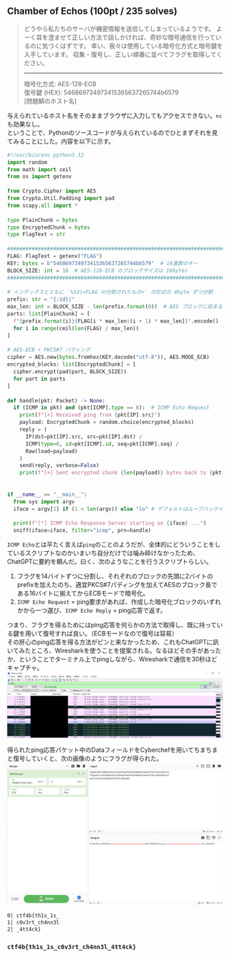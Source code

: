 ## Chamber of Echos (100pt / 235 solves)
> どうやら私たちのサーバが機密情報を送信してしまっているようです。 よーく耳を澄ませて正しい方法で話しかければ、奇妙な暗号通信を行っているのに気づくはずです。 幸い、我々は使用している暗号化方式と暗号鍵を入手しています。 収集・復号し、正しい順番に並べてフラグを取得してください。  
> ___  
> 暗号化方式: AES-128-ECB  
> 復号鍵 (HEX): 546869734973415365637265744b6579  
> [問題鯖のホスト名]

与えられているホスト名をそのままブラウザに入力してもアクセスできない。`nc`も効果なし。  
ということで、Pythonのソースコードが与えられているのでひとまずそれを見てみることにした。内容を以下に示す。
```python
#!/usr/bin/env python3.12
import random
from math import ceil
from os import getenv

from Crypto.Cipher import AES
from Crypto.Util.Padding import pad
from scapy.all import *

type PlainChunk = bytes
type EncryptedChunk = bytes
type FlagText = str

################################################################################
FLAG: FlagText = getenv("FLAG")
KEY: bytes = b"546869734973415365637265744b6579"  # 16進数のキー
BLOCK_SIZE: int = 16  # AES-128-ECB のブロックサイズは 16bytes
################################################################################

# インデックスとともに `%1d|<FLAG の分割されたもの>` の形式の 4byte ずつ分割
prefix: str = "{:1d}|"
max_len: int = BLOCK_SIZE - len(prefix.format(0))  # AES ブロックに収まるように調整
parts: list[PlainChunk] = [
  f"{prefix.format(i)}{FLAG[i * max_len:(i + 1) * max_len]}".encode()
  for i in range(ceil(len(FLAG) / max_len))
]

# AES-ECB + PKCS#7 パディング
cipher = AES.new(bytes.fromhex(KEY.decode("utf-8")), AES.MODE_ECB)
encrypted_blocks: list[EncryptedChunk] = [
  cipher.encrypt(pad(part, BLOCK_SIZE))
  for part in parts
]

def handle(pkt: Packet) -> None:
  if (ICMP in pkt) and (pkt[ICMP].type == 8):  # ICMP Echo Request
    print(f"[+] Received ping from {pkt[IP].src}")
    payload: EncryptedChunk = random.choice(encrypted_blocks)
    reply = (
      IP(dst=pkt[IP].src, src=pkt[IP].dst) /
      ICMP(type=0, id=pkt[ICMP].id, seq=pkt[ICMP].seq) /
      Raw(load=payload)
    )
    send(reply, verbose=False)
    print(f"[+] Sent encrypted chunk {len(payload)} bytes back to {pkt[IP].src}")


if __name__ == "__main__":
  from sys import argv
  iface = argv[1] if (1 < len(argv)) else "lo" # デフォルトはループバックインターフェース

  print(f"[*] ICMP Echo Response Server starting on {iface} ...")
  sniff(iface=iface, filter="icmp", prn=handle)

```
`ICMP Echo`とは平たく言えば`ping`のことのようだが、全体的にどういうことをしているスクリプトなのかいまいち自分だけでは噛み砕けなかったため、ChatGPTに要約を頼んだ。曰く、次のようなことを行うスクリプトらしい。
1. フラグを14バイトずつに分割し、それぞれのブロックの先頭に2バイトのprefixを加えたのち、適宜PKCS#7パディングを加えてAESのブロック長である16バイトに揃えてからECBモードで暗号化。
2. `ICMP Echo Request` = ping要求があれば、作成した暗号化ブロックのいずれかから一つ選び、`ICMP Echo Reply` = ping応答で返す。

つまり、フラグを得るためにはping応答を何らかの方法で取得し、既に持っている鍵を用いて復号すれば良い。（ECBモードなので復号は容易）  
その肝心のping応答を得る方法がピンと来なかったため、これもChatGPTに訊いてみたところ、Wiresharkを使うことを提案される。なるほどその手があったか、ということでターミナル上でpingしながら、Wiresharkで通信を30秒ほどキャプチャ。
![通信キャプチャの様子](images/img1.png)

得られたping応答パケット中のDataフィールドをCyberchefを用いてちまちまと復号していくと、次の画像のようにフラグが得られた。
![](images/img2.png)

```
0| ctf4b{th1s_1s_
1| c0v3rt_ch4nn3l
2| _4tt4ck}
```

### `ctf4b{th1s_1s_c0v3rt_ch4nn3l_4tt4ck}`
